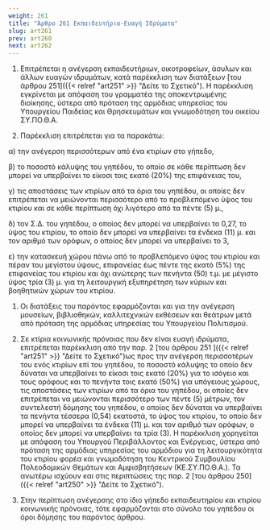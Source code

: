 ```yaml
---
weight: 261
title: "Άρθρο 261 Εκπαιδευτήρια-Ευαγή Ιδρύματα"
slug: art261
prev: art260
next: art262
---
```


1.  Επιτρέπεται η ανέγερση εκπαιδευτήριων, οικοτροφείων, άσυλων και άλλων ευαγών ιδρυμάτων, κατά παρέκκλιση των διατάξεων [του άρθρου 251]({{< relref "art251" >}} "Δείτε το Σχετικό"). Η παρέκκλιση εγκρίνεται με απόφαση του γραμματέα της αποκεντρωμένης διοίκησης, ύστερα από πρόταση της αρμόδιας υπηρεσίας του Υπουργείου Παιδείας και Θρησκευμάτων και γνωμοδότηση του οικείου ΣΥ.ΠΟ.Θ.Α.

2.  Παρέκκλιση επιτρέπεται για τα παρακάτω:

α) την ανέγερση περισσότερων από ένα κτιρίων στο γήπεδο,

β) τo ποσοστό κάλυψης του γηπέδου, το οποίο σε κάθε περίπτωση δεν μπορεί να υπερβαίνει το είκοσι τοις εκατό (20%) της επιφάνειας του,

γ) τις αποστάσεις των κτιρίων από τα όρια του γηπέδου, οι οποίες δεν επιτρέπεται να μειώνονται περισσότερο από το προβλεπόμενο ύψος του κτιρίου και σε κάθε περίπτωση όχι λιγότερο από τα πέντε (5) μ.,

δ) τον Σ.Δ. του γηπέδου, ο οποίος δεν μπορεί να υπερβαίνει το 0,27, το ύψος του κτιρίου, το οποίο δεν μπορεί να υπερβαίνει τα ένδεκα (11) μ. και τον αριθμό των ορόφων, ο οποίος δεν μπορεί να υπερβαίνει το 3,

ε) την κατασκευή χώρου πάνω από το προβλεπόμενο ύψος του κτιρίου και πέραν του μεγίστου ύψους, επιφανείας έως πέντε της εκατό (5%) της επιφανείας του κτιρίου και όχι ανώτερης των πενήντα (50) τ.μ. με μέγιστο ύψος τρία (3) μ. για τη λειτουργική εξυπηρέτηση των κύριων και βοηθητικών χώρων του κτιρίου.

1.  Οι διατάξεις του παρόντος εφαρμόζονται και για την ανέγερση μουσείων, βιβλιοθηκών, καλλιτεχνικών εκθέσεων και θεάτρων μετά από πρόταση της αρμόδιας υπηρεσίας του Υπουργείου Πολιτισμού.

2.  Σε κτίρια κοινωνικής πρόνοιας που δεν είναι ευαγή ιδρύματα, επιτρέπεται παρέκκλιση από την παρ. 2 [του άρθρου 251 ]({{< relref "art251" >}} "Δείτε το Σχετικό")ως προς την ανέγερση περισσοτέρων του ενός κτιρίων επί του γηπέδου, το ποσοστό κάλυψης το οποίο δεν δύναται να υπερβαίνει το είκοσι τοις εκατό (20%) για το ισόγειο και τους ορόφους και το πενήντα τοις εκατό (50%) για υπόγειους χώρους, τις αποστάσεις των κτιρίων από τα όρια του γηπέδου, οι οποίες δεν επιτρέπεται να μειώνονται περισσότερο των πέντε (5) μέτρων, τον συντελεστή δόμησης του γηπέδου, ο οποίος δεν δύναται να υπερβαίνει τα πενήντα τέσσερα (0,54) εκατοστά, το ύψος του κτιρίου, το οποίο δεν μπορεί να υπερβαίνει τα ένδεκα (11) μ. και τον αριθμό των ορόφων, ο οποίος δεν μπορεί να υπερβαίνει τα τρία (3). Η παρέκκλιση χορηγείται με απόφαση του Υπουργού Περιβάλλοντος και Ενέργειας, ύστερα από πρόταση της αρμόδιας υπηρεσίας του αρμόδιου για τη λειτουργικότητα του κτιρίου φορέα και γνωμοδότηση του Κεντρικού Συμβουλίου Πολεοδομικών Θεμάτων και Αμφισβητήσεων (ΚΕ.ΣΥ.ΠΟ.Θ.Α.). Τα ανωτέρω ισχύουν και στις περιπτώσεις της παρ. 2 [του άρθρου 250]({{< relref "art250" >}} "Δείτε το Σχετικό").

3.  Στην περίπτωση ανέγερσης στο ίδιο γήπεδο εκπαιδευτηρίου και κτιρίου κοινωνικής πρόνοιας, τότε εφαρμόζονται στο σύνολο του γηπέδου οι όροι δόμησης του παρόντος άρθρου.


